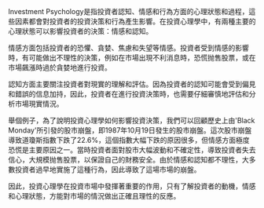 

Investment Psychology是指投資者認知、情感和行為方面的心理狀態和過程，這些因素都會對投資者的投資決策和行為產生影響。在投資心理學中，有兩種主要的心理狀態可以影響投資者的決策：情感和認知。

情感方面包括投資者的恐懼、貪婪、焦慮和失望等情感。投資者受到情感的影響時，有可能做出不理性的決策，例如在市場出現不利消息時，恐慌抛售股票，或在市場飆漲時過於貪婪地進行投資。

認知方面主要關注投資者對現實的理解和評估。因為投資者的認知可能會受到偏見和錯誤的信息加持，因此，投資者在進行投資決策時，也需要仔細審慎地評估和分析市場現實情況。

舉個例子，為了說明投資心理學如何影響投資決策，我們可以回顧歷史上由'Black Monday'所引發的股市崩盤，即1987年10月19日發生的股市崩盤。這次股市崩盤導致道瓊斯指數下跌了22.6%，這個指數大幅下跌的原因很多，但情感方面極度恐慌是主要原因之一。當時投資者面對股市大幅波動和不確定性，導致投資者失去信心，大規模抛售股票，以保證自己的財務安全。由於情感和認知都不理性，大多數投資者過早地實施了這種行為，因此導致了這場市場的崩盤。

因此，投資心理學在投資市場中發揮著重要的作用，只有了解投資者的動機，情感和心理狀態，方能對市場的情況做出正確且理性的反應。